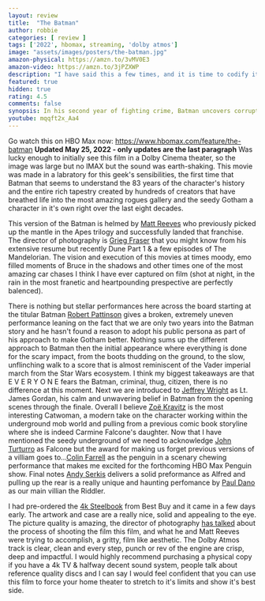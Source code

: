 ```yaml
---
layout: review
title:  "The Batman"
author: robbie
categories: [ review ]
tags: ['2022', hbomax, streaming, 'dolby atmos']
image: "assets/images/posters/the-batman.jpg"
amazon-physical: https://amzn.to/3vMV0E3
amazon-video: https://amzn.to/3jPZXWP
description: "I have said this a few times, and it is time to codify it in writing.  I think this is the best Batman adaptation ever made on film."
featured: true
hidden: true
rating: 4.5
comments: false
synopsis: In his second year of fighting crime, Batman uncovers corruption in Gotham City that connects to his own family while facing a serial killer known as the Riddler.
youtube: mqqft2x_Aa4
---
```


Go watch this on HBO Max now: https://www.hbomax.com/feature/the-batman
**Updated May 25, 2022 - only updates are the last paragraph**
Was lucky enough to initially see this film in a Dolby Cinema theater, so the image was large but no IMAX but the sound was earth-shaking. This movie was made in a labratory for this geek's sensibilities, the first time that Batman that seems to understand the 83 years of the character's history and the entire rich tapestry created by hundreds of creators that have breathed life into the most amazing rogues gallery and the seedy Gotham a character in it's own right over the last eight decades.

This version of the Batman is helmed by <a href="https://www.imdb.com/name/nm0716257/">Matt Reeves</a> who previously picked up the mantle in the Apes trilogy and successfully landed that franchise. The director of photography is <a href="https://www.imdb.com/name/nm0292132/">Grieg Fraser</a> that you might know from his extensive resume but recently Dune Part 1 & a few episodes of The Mandelorian.  The vision and execution of this movies at times moody, emo filled moments of Bruce in the shadows and other times one of the most amazing car chases I think I have ever captured on film (shot at night, in the rain in the most franetic and heartpounding prespective are perfectly balenced). 

There is nothing but stellar performances here across the board starting at the titular Batman <a href="https://www.imdb.com/title/tt1877830/">Robert Pattinson</a> gives a broken, extremely uneven performance leaning on the fact that we are only two years into the Batman story and he hasn't found a reason to adopt his public persona as part of his approach to make Gotham better.  Nothing sums up the different approach to Batman then the initial appearance where everything is done for the scary impact, from the boots thudding on the ground, to the slow, unflinching walk to a score that is almost reminiscent of the Vader imperial march from the Star Wars ecosystem. I think my biggest takeaways are that E V E R Y O N E fears the Batman, criminal, thug, citizen, there is no difference at this moment. Next we are introduced to <a href="https://www.imdb.com/name/nm0942482/">Jeffrey Wright</a> as Lt. James Gordan, his calm and unwavering belief in Batman from the opening scenes through the finale. Overall I believe <a href="https://www.imdb.com/name/nm2368789/">Zoë Kravitz</a> is the most interesting Catwoman, a modern take on the character working within the underground mob world and pulling from a previous comic book storyline where she is indeed Carmine Falcone's daughter.  Now that I have mentioned the seedy underground of we need to acknowledge <a href="https://www.imdb.com/name/nm0001806">John Turturro</a> as Falcone but the award for making us forget previous versions of a villiam goes to...<a href="https://www.imdb.com/name/nm0268199/">Colin Farrell</a> as the penguin in a scenary chewing performance that makes me excited for the forthcoming HBO Max Penguin show.  Final notes <a href="https://www.imdb.com/name/nm0785227/">Andy Serkis</a> delivers a solid preformance as Alfred and pulling up the rear is a really unique and haunting perfomance by <a href="https://www.imdb.com/name/nm0200452/">Paul Dano</a> as our main villian the Riddler.

I had pre-ordered the <a href="https://www.bestbuy.com/site/the-batman-steelbook-includes-digital-copy-4k-ultra-hd-blu-ray-blu-ray-only--best-buy-2022/6503607.p?skuId=6503607">4k Steelbook</a> from Best Buy and it came in a few days early.  The artwork and case are a really nice, solid and appealing to the eye.  The picture quality is amazing, the director of photography <a href="https://www.indiewire.com/2022/03/the-batman-cinematography-greig-fraser-matt-reeves-interview-1234704530/">has talked</a> about the process of shooting the film this film, and what he and Matt Reeves were trying to accomplish, a gritty, film like aesthetic.  The Dolby Atmos track is clear, clean and every step, punch or rev of the engine are crisp, deep and impactful.  I would highly recommend purchasing a physical copy if you have a 4k TV & halfway decent sound system, people talk about reference quality discs and I can say I would feel confident that you can use this film to force your home theater to stretch to it's limits and show it's best side.   

